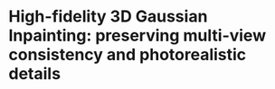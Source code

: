 # High-fidelity 3D Gaussian Inpainting: preserving multi-view consistency and photorealistic details